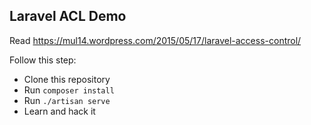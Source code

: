 ## Laravel ACL Demo

Read https://mul14.wordpress.com/2015/05/17/laravel-access-control/

Follow this step:

- Clone this repository
- Run `composer install`
- Run `./artisan serve`
- Learn and hack it

